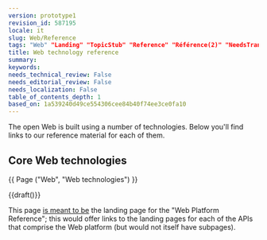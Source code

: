 ```yaml
---
version: prototype1
revision_id: 587195
locale: it
slug: Web/Reference
tags: "Web" "Landing" "TopicStub" "Reference" "Référence(2)" "NeedsTranslation"
title: Web technology reference
summary: 
keywords: 
needs_technical_review: False
needs_editorial_review: False
needs_localization: False
table_of_contents_depth: 1
based_on: 1a539240d49ce554306cee84b40f74ee3ce0fa10
---
```

<p>The open Web is built using a number of technologies. Below you'll find links to our reference material for each of them.</p>
<div class="row topicpage-table">
 <div class="section">
  <h2 class="Documentation">Core Web technologies</h2>
  <p>{{ Page ("Web", "Web technologies") }}</p>
 </div>
 <div class="section">
  <p>{{draft()}}</p>
  <p>This page <a href="/en-US/docs/Project:MDN/Plans_and_status/Web_platform">is meant to be</a> the landing page for the "Web Platform Reference"; this would offer links to the landing pages for each of the APIs that comprise the Web platform (but would not itself have subpages).</p>
 </div>
</div>
<p>&nbsp;</p>

